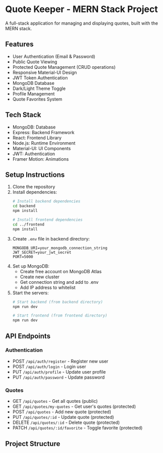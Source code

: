 # Quote Keeper - MERN Stack Project

A full-stack application for managing and displaying quotes, built with the MERN stack.

## Features

- User Authentication (Email & Password)
- Public Quote Viewing
- Protected Quote Management (CRUD operations)
- Responsive Material-UI Design
- JWT Token Authentication
- MongoDB Database
- Dark/Light Theme Toggle
- Profile Management
- Quote Favorites System

## Tech Stack

- MongoDB: Database
- Express: Backend Framework
- React: Frontend Library
- Node.js: Runtime Environment
- Material-UI: UI Components
- JWT: Authentication
- Framer Motion: Animations

## Setup Instructions

1. Clone the repository
2. Install dependencies:
   ```bash
   # Install backend dependencies
   cd backend
   npm install

   # Install frontend dependencies
   cd ../frontend
   npm install
   ```
3. Create `.env` file in backend directory:
   ```
   MONGODB_URI=your_mongodb_connection_string
   JWT_SECRET=your_jwt_secret
   PORT=5000
   ```
4. Set up MongoDB:
   - Create free account on MongoDB Atlas
   - Create new cluster
   - Get connection string and add to .env
   - Add IP address to whitelist
5. Start the servers:
   ```bash
   # Start backend (from backend directory)
   npm run dev

   # Start frontend (from frontend directory)
   npm run dev
   ```

## API Endpoints

### Authentication
- POST `/api/auth/register` - Register new user
- POST `/api/auth/login` - Login user
- PUT `/api/auth/profile` - Update user profile
- PUT `/api/auth/password` - Update password

### Quotes
- GET `/api/quotes` - Get all quotes (public)
- GET `/api/quotes/my-quotes` - Get user's quotes (protected)
- POST `/api/quotes` - Add new quote (protected)
- PUT `/api/quotes/:id` - Update quote (protected)
- DELETE `/api/quotes/:id` - Delete quote (protected)
- PATCH `/api/quotes/:id/favorite` - Toggle favorite (protected)

## Project Structure 